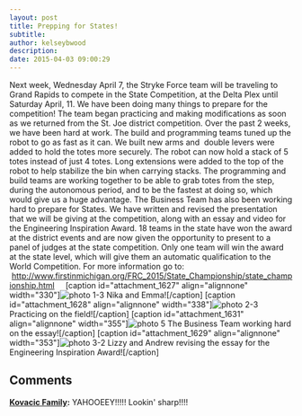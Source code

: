 ```yaml
---
layout: post
title: Prepping for States!
subtitle:
author: kelseybwood
description:
date: 2015-04-03 09:00:29
---
```


Next week, Wednesday April 7, the Stryke Force team will be traveling to Grand Rapids to compete in the State Competition, at the Delta Plex until Saturday April, 11. We have been doing many things to prepare for the competition! The team began practicing and making modifications as soon as we returned from the St. Joe district competition. Over the past 2 weeks, we have been hard at work. The build and programming teams tuned up the robot to go as fast as it can. We built new arms and  double levers were added to hold the totes more securely. The robot can now hold a stack of 5 totes instead of just 4 totes. Long extensions were added to the top of the robot to help stabilize the bin when carrying stacks. The programming and build teams are working together to be able to grab totes from the step, during the autonomous period, and to be the fastest at doing so, which would give us a huge advantage. The Business Team has also been working hard to prepare for States. We have written and revised the presentation that we will be giving at the competition, along with an essay and video for the Engineering Inspiration Award. 18 teams in the state have won the award at the district events and are now given the opportunity to present to a panel of judges at the state competition. Only one team will win the award at the state level, which will give them an automatic qualification to the World Competition. For more information go to:  <http://www.firstinmichigan.org/FRC_2015/State_Championship/state_championship.html>     [caption id="attachment_1627" align="alignnone" width="330"]![photo 1-3](/wp-content/uploads/2015/04/photo-1-31-768x1024.jpg) Nika and Emma![/caption] [caption id="attachment_1628" align="alignnone" width="338"]![photo 2-3](http://strykeforce.org/wp-content/uploads/2015/04/photo-2-31-768x1024.jpg) Practicing on the field![/caption] [caption id="attachment_1631" align="alignnone" width="355"]![photo 5](http://strykeforce.org/wp-content/uploads/2015/04/photo-5-768x1024.jpg) The Business Team working hard on the essay![/caption] [caption id="attachment_1629" align="alignnone" width="353"]![photo 3-2](http://strykeforce.org/wp-content/uploads/2015/04/photo-3-21-768x1024.jpg) Lizzy and Andrew revising the essay for the Engineering Inspiration Award![/caption]

## Comments

**[Kovacic Family](#1181 "2015-04-03 16:10:20"):** YAHOOEEY!!!!! Lookin' sharp!!!!

